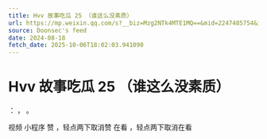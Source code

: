 ```yaml
---
title: Hvv 故事吃瓜 25 （谁这么没素质）
url: https://mp.weixin.qq.com/s?__biz=Mzg2NTk4MTE1MQ==&mid=2247485754&idx=1&sn=435c0eed42c8dd35b516f8d1a6391dbf
source: Doonsec's feed
date: 2024-08-18
fetch_date: 2025-10-06T18:02:03.941090
---
```


# Hvv 故事吃瓜 25 （谁这么没素质）

：
，
。

视频
小程序
赞
，轻点两下取消赞
在看
，轻点两下取消在看